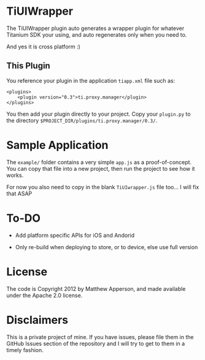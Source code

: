 # TiUIWrapper

The TiUIWrapper plugin auto generates a wrapper plugin for whatever Titanium SDK your using, and auto regenerates only when you need to.

And yes it is cross platform :)

## This Plugin

You reference your plugin in the application `tiapp.xml` file such as:

    <plugins>
        <plugin version="0.3">ti.proxy.manager</plugin>
    </plugins>

You then add your plugin directly to your project. Copy your `plugin.py` to the directory
`$PROJECT_DIR/plugins/ti.proxy.manager/0.3/`.


# Sample Application

The `example/` folder contains a very simple `app.js` as a proof-of-concept.  You can copy that file into a new project, then run the project to see how it works.

For now you also need to copy in the blank `TiUIwrapper.js` file too... I will fix that ASAP

# To-DO

- Add platform specific APIs for iOS and Andorid

- Only re-build when deploying to store, or to device, else use full version

# License

The code is Copyright 2012 by Matthew Apperson, and made available under the Apache 2.0 license.

# Disclaimers

This is a private project of mine. If you have issues, please file them in the GitHub Issues section of the repository and I will try to get to them in a timely fashion.